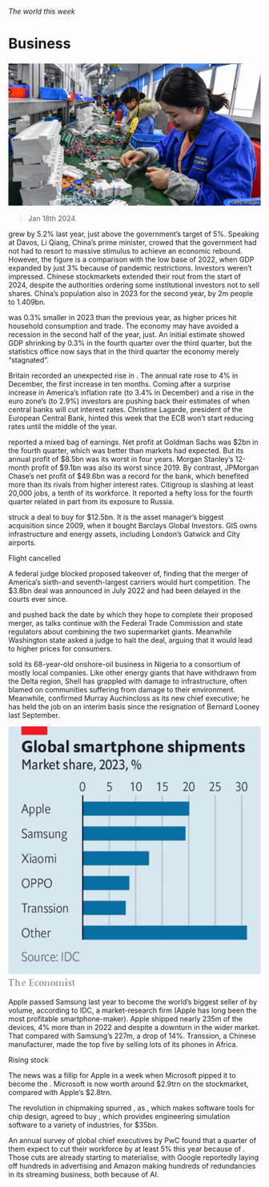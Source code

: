 ###### The world this week

# Business 

#####  

![image](images/20240120_WWP501.jpg) 

> Jan 18th 2024 

 grew by 5.2% last year, just above the government’s target of 5%. Speaking at Davos, Li Qiang, China’s prime minister, crowed that the government had not had to resort to massive stimulus to achieve an economic rebound. However, the figure is a comparison with the low base of 2022, when GDP expanded by just 3% because of pandemic restrictions. Investors weren’t impressed. Chinese stockmarkets extended their rout from the start of 2024, despite the authorities ordering some institutional investors not to sell shares. China’s population also  in 2023 for the second year, by 2m people to 1.409bn.

  was 0.3% smaller in 2023 than the previous year, as higher prices hit household consumption and trade. The economy may have avoided a recession in the second half of the year, just. An initial estimate showed GDP shrinking by 0.3% in the fourth quarter over the third quarter, but the statistics office now says that in the third quarter the economy merely “stagnated”. 

Britain recorded an unexpected rise in . The annual rate rose to 4% in December, the first increase in ten months. Coming after a surprise increase in America’s inflation rate (to 3.4% in December) and a rise in the euro zone’s (to 2.9%) investors are pushing back their estimates of when central banks will cut interest rates. Christine Lagarde, president of the European Central Bank, hinted this week that the ECB won’t start reducing rates until the middle of the year. 

 reported a mixed bag of earnings. Net profit at Goldman Sachs was $2bn in the fourth quarter, which was better than markets had expected. But its annual profit of $8.5bn was its worst in four years. Morgan Stanley’s 12-month profit of $9.1bn was also its worst since 2019. By contrast, JPMorgan Chase’s net profit of $49.6bn was a record for the bank, which benefited more than its rivals from higher interest rates. Citigroup is slashing at least 20,000 jobs, a tenth of its workforce. It reported a hefty loss for the fourth quarter related in part from its exposure to Russia. 

 struck a deal to buy for $12.5bn. It is the asset manager’s biggest acquisition since 2009, when it bought Barclays Global Investors. GIS owns infrastructure and energy assets, including London’s Gatwick and City airports. 

Flight cancelled

A federal judge blocked  proposed takeover of, finding that the merger of America’s sixth-and seventh-largest carriers would hurt competition. The $3.8bn deal was announced in July 2022 and had been delayed in the courts ever since. 

 and  pushed back the date by which they hope to complete their proposed merger, as talks continue with the Federal Trade Commission and state regulators about combining the two supermarket giants. Meanwhile Washington state asked a judge to halt the deal, arguing that it would lead to higher prices for consumers. 

 sold its 68-year-old onshore-oil business in Nigeria to a consortium of mostly local companies. Like other energy giants that have withdrawn from the Delta region, Shell has grappled with damage to infrastructure, often blamed on communities suffering from damage to their environment. Meanwhile,  confirmed Murray Auchincloss as its new chief executive; he has held the job on an interim basis since the resignation of Bernard Looney last September. 

![image](images/20240120_WWC113.png) 


Apple passed Samsung last year to become the world’s biggest seller of  by volume, according to IDC, a market-research firm (Apple has long been the most profitable smartphone-maker). Apple shipped nearly 235m of the devices, 4% more than in 2022 and despite a downturn in the wider market. That compared with Samsung’s 227m, a drop of 14%. Transsion, a Chinese manufacturer, made the top five by selling lots of its phones in Africa. 

Rising stock

The news was a fillip for Apple in a week when Microsoft pipped it to become the . Microsoft is now worth around $2.9trn on the stockmarket, compared with Apple’s $2.8trn. 

The revolution in chipmaking spurred , as , which makes software tools for chip design, agreed to buy , which provides engineering simulation software to a variety of industries, for $35bn. 

An annual survey of global chief executives by PwC found that a quarter of them expect to cut their workforce by at least 5% this year because of . Those cuts are already starting to materialise, with Google reportedly laying off hundreds in advertising and Amazon making hundreds of redundancies in its streaming business, both because of AI.

